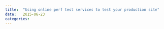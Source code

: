 ```yaml
---
title:  "Using online perf test services to test your production site"
date: 	2015-06-23
categories:
---
```

